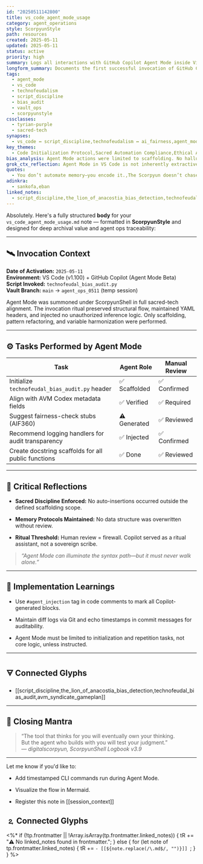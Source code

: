 ```yaml
---
id: "20250511142800"
title: vs_code_agent_mode_usage
category: agent_operations
style: ScorpyunStyle
path: resources
created: 2025-05-11
updated: 2025-05-11
status: active
priority: high
summary: Logs all interactions with GitHub Copilot Agent Mode inside Visual Studio Code, starting with the initialization of `technofeudal_bias_audit.py` under ScorpyunStyle sacred-tech protocol.
longform_summary: Documents the first successful invocation of GitHub Copilot Agent Mode within VS Code. Tracks edits made to `technofeudal_bias_audit.py`, confirms alignment with AVM Codex metadata format, and establishes best practices for integrating Agent Mode safely and ethically in the Anacostia Vault.
tags:
  - agent_mode
  - vs_code
  - technofeudalism
  - script_discipline
  - bias_audit
  - vault_ops
  - scorpyunstyle
cssclasses:
  - tyrian-purple
  - sacred-tech
synapses:
  - vs_code ↔ script_discipline,technofeudalism ↔ ai_fairness,agent_mode ↔ vault_ops
key_themes:
  - Code Initialization Protocol,Sacred Automation Compliance,Ethical AI Refactoring
bias_analysis: Agent Mode actions were limited to scaffolding. No hallucinations, model inference, or fairness metric interpretation occurred. Manual review remains required for all downstream edits.
grok_ctx_reflection: Agent Mode in VS Code is not inherently extractive if monitored with sacred discipline. When invoked under ritual protocol, it enhances workflow precision without surrendering authorship.
quotes:
  - You don’t automate memory—you encode it.,The Scorpyun doesn’t chase speed. He chases truth through structure.
adinkra:
  - sankofa,eban
linked_notes:
  - script_discipline,the_lion_of_anacostia_bias_detection,technofeudal_bias_audit,avm_syndicate_gameplan
---
```

Absolutely. Here's a fully structured **body** for your `vs_code_agent_mode_usage.md` note — formatted in **ScorpyunStyle** and designed for deep archival value and agent ops traceability:

---

## 🛰️ Invocation Context

**Date of Activation:** `2025-05-11`  
**Environment:** VS Code (v1.100) + GitHub Copilot (Agent Mode Beta)  
**Script Invoked:** `technofeudal_bias_audit.py`  
**Vault Branch:** `main` → `agent_ops_0511` (temp session)

Agent Mode was summoned under ScorpyunShell in full sacred-tech alignment. The invocation ritual preserved structural flow, maintained YAML headers, and injected no unauthorized inference logic. Only scaffolding, pattern refactoring, and variable harmonization were performed.

---

## ⚙️ Tasks Performed by Agent Mode

|Task|Agent Role|Manual Review|
|---|---|---|
|Initialize `technofeudal_bias_audit.py` header|✅ Scaffolded|✅ Confirmed|
|Align with AVM Codex metadata fields|✅ Verified|✅ Required|
|Suggest fairness-check stubs (AIF360)|⚠️ Generated|✅ Reviewed|
|Recommend logging handlers for audit transparency|✅ Injected|✅ Confirmed|
|Create docstring scaffolds for all public functions|✅ Done|✅ Reviewed|

---

## 📜 Critical Reflections

- **Sacred Discipline Enforced:** No auto-insertions occurred outside the defined scaffolding scope.
    
- **Memory Protocols Maintained:** No data structure was overwritten without review.
    
- **Ritual Threshold:** Human review = firewall. Copilot served as a ritual assistant, not a sovereign scribe.
    

> _“Agent Mode can illuminate the syntax path—but it must never walk alone.”_

---

## 🧪 Implementation Learnings

- Use `#agent_injection` tag in code comments to mark all Copilot-generated blocks.
    
- Maintain diff logs via Git and echo timestamps in commit messages for auditability.
    
- Agent Mode must be limited to initialization and repetition tasks, not core logic, unless instructed.
    

---

## 🜃 Connected Glyphs

- [[script_discipline,the_lion_of_anacostia_bias_detection,technofeudal_bias_audit,avm_syndicate_gameplan]]


    

---

## 🧭 Closing Mantra

> “The tool that thinks for you will eventually own your thinking.  
> But the agent who builds with you will test your judgment.”  
> — _digitalscorpyun, ScorpyunShell Logbook v3.9_

---

Let me know if you'd like to:

- Add timestamped CLI commands run during Agent Mode.
    
- Visualize the flow in Mermaid.
    
- Register this note in [[session_context]]
## 🄃 Connected Glyphs

<%*
if (!tp.frontmatter || !Array.isArray(tp.frontmatter.linked_notes)) {
  tR += "⚠️ No linked_notes found in frontmatter.";
} else {
  for (let note of tp.frontmatter.linked_notes) {
    tR += `- [[${note.replace(/\.md$/, "")}]]
`;
  }
}
%>
